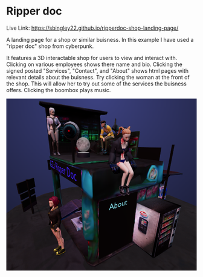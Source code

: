 # Ripper doc

Live Link:
https://sbingley22.github.io/ripperdoc-shop-landing-page/

A landing page for a shop or similar buisness. In this example I have used a "ripper doc" shop from cyberpunk.

It features a 3D interactable shop for users to view and interact with. 
Clicking on various employees shows there name and bio. 
Clicking the signed posted "Services", "Contact", and "About" shows html pages with relevant details about the buisness.
Try clicking the woman at the front of the shop. This will allow her to try out some of the services the buisness offers.
Clicking the boombox plays music.

![screenshot](./screenshot.png)